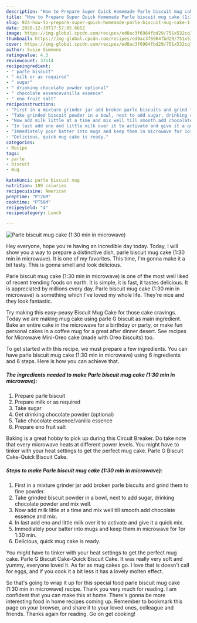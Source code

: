 ```yaml
---
description: "How to Prepare Super Quick Homemade Parle biscuit mug cake (1:30 min in microwave)"
title: "How to Prepare Super Quick Homemade Parle biscuit mug cake (1:30 min in microwave)"
slug: 924-how-to-prepare-super-quick-homemade-parle-biscuit-mug-cake-1-30-min-in-microwave
date: 2020-12-30T17:57:05.665Z
image: https://img-global.cpcdn.com/recipes/ed0ac3f6964fbd29/751x532cq70/parle-biscuit-mug-cake-130-min-in-microwave-recipe-main-photo.jpg
thumbnail: https://img-global.cpcdn.com/recipes/ed0ac3f6964fbd29/751x532cq70/parle-biscuit-mug-cake-130-min-in-microwave-recipe-main-photo.jpg
cover: https://img-global.cpcdn.com/recipes/ed0ac3f6964fbd29/751x532cq70/parle-biscuit-mug-cake-130-min-in-microwave-recipe-main-photo.jpg
author: Susie Simmons
ratingvalue: 4.3
reviewcount: 37514
recipeingredient:
- " parle biscuit"
- " milk or as required"
- " sugar"
- " drinking chocolate powder optional"
- " chocolate essencevanilla essence"
- " eno fruit salt"
recipeinstructions:
- "First in a mixture grinder jar add broken parle biscuits and grind them to fine powder."
- "Take grinded biscuit powder in a bowl, next to add sugar, drinking chocolate powder and mix well."
- "Now add milk little at a time and mix well till smooth.add chocolate essence and mix."
- "In last add eno and little milk over it to activate and give it a quick mix."
- "Immediately pour batter into mugs and keep them in microwave for 1or 1:30 min."
- "Delicious, quick mug cake is ready."
categories:
- Recipe
tags:
- parle
- biscuit
- mug

katakunci: parle biscuit mug 
nutrition: 109 calories
recipecuisine: American
preptime: "PT26M"
cooktime: "PT56M"
recipeyield: "4"
recipecategory: Lunch

---
```



![Parle biscuit mug cake (1:30 min in microwave)](https://img-global.cpcdn.com/recipes/ed0ac3f6964fbd29/751x532cq70/parle-biscuit-mug-cake-130-min-in-microwave-recipe-main-photo.jpg)

Hey everyone, hope you're having an incredible day today. Today, I will show you a way to prepare a distinctive dish, parle biscuit mug cake (1:30 min in microwave). It is one of my favorites. This time, I'm gonna make it a bit tasty. This is gonna smell and look delicious.

Parle biscuit mug cake (1:30 min in microwave) is one of the most well liked of recent trending foods on earth. It is simple, it is fast, it tastes delicious. It is appreciated by millions every day. Parle biscuit mug cake (1:30 min in microwave) is something which I've loved my whole life. They're nice and they look fantastic.

Try making this easy-peasy Biscuit Mug Cake for those cake cravings. Today we are making mug cake using parle G biscuit as main ingredient. Bake an entire cake in the microwave for a birthday or party, or make fun personal cakes in a coffee mug for a great after dinner desert. See recipes for Microwave Mini-Oreo cake (made with Oreo biscuits) too.


To get started with this recipe, we must prepare a few ingredients. You can have parle biscuit mug cake (1:30 min in microwave) using 6 ingredients and 6 steps. Here is how you can achieve that.

<!--inarticleads1-->

##### The ingredients needed to make Parle biscuit mug cake (1:30 min in microwave):

1. Prepare  parle biscuit
1. Prepare  milk or as required
1. Take  sugar
1. Get  drinking chocolate powder (optional)
1. Take  chocolate essence/vanilla essence
1. Prepare  eno fruit salt


Baking is a great hobby to pick up during this Circuit Breaker. Do take note that every microwave heats at different power levels. You might have to tinker with your heat settings to get the perfect mug cake. Parle G Biscuit Cake-Quick Biscuit Cake. 

<!--inarticleads2-->

##### Steps to make Parle biscuit mug cake (1:30 min in microwave):

1. First in a mixture grinder jar add broken parle biscuits and grind them to fine powder.
1. Take grinded biscuit powder in a bowl, next to add sugar, drinking chocolate powder and mix well.
1. Now add milk little at a time and mix well till smooth.add chocolate essence and mix.
1. In last add eno and little milk over it to activate and give it a quick mix.
1. Immediately pour batter into mugs and keep them in microwave for 1or 1:30 min.
1. Delicious, quick mug cake is ready.


You might have to tinker with your heat settings to get the perfect mug cake. Parle G Biscuit Cake-Quick Biscuit Cake. It was really very soft and yummy, everyone loved it. As far as mug cakes go. I love that is doesn&#39;t call for eggs, and if you cook it a bit less it has a lovely molten effect. 

So that's going to wrap it up for this special food parle biscuit mug cake (1:30 min in microwave) recipe. Thank you very much for reading. I am confident that you can make this at home. There's gonna be more interesting food in home recipes coming up. Remember to bookmark this page on your browser, and share it to your loved ones, colleague and friends. Thanks again for reading. Go on get cooking!

